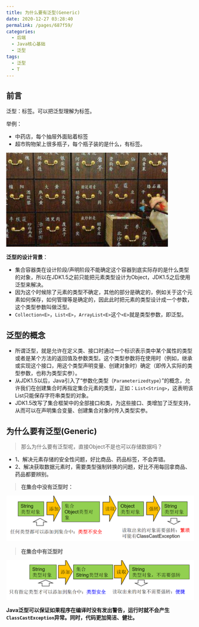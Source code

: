 ```yaml
---
title: 为什么要有泛型(Generic)
date: 2020-12-27 03:28:40
permalink: /pages/687f59/
categories:
  - 后端
  - Java核心基础
  - 泛型
tags:
  - 泛型
  - T
---
```

## 前言

泛型：标签。可以把泛型理解为标签。

举例：

- 中药店，每个抽屉外面贴着标签
- 超市购物架上很多瓶子，每个瓶子装的是什么，有标签。

<img src="https://raw.githubusercontent.com/SaulJWu/images/main/20201227032949.png" alt="image-20201227032948820" style="zoom:50%;" />

**泛型的设计背景**：

- 集合容器类在设计阶段/声明阶段不能确定这个容器到底实际存的是什么类型的对象，所以在JDK1.5之前只能把元素类型设计为Object，JDK1.5之后使用泛型来解决。
- 因为这个时候除了元素的类型不确定，其他的部分是确定的，例如关于这个元素如何保存，如何管理等是确定的，因此此时把元素的类型设计成一个参数，这个类型参数叫做泛型。
- `Collection<E>`，`List<E>`，`ArrayList<E>`这个`<E>`就是类型参数，即泛型。



## 泛型的概念

- 所谓泛型，就是允许在定义类、接口时通过一个标识表示类中某个属性的类型或者是某个方法的返回值及参数类型。这个类型参数将在使用时（例如，继承或实现这个接口，用这个类型声明变量、创建对象时）确定（即传入实际的类型参数，也称为类型实参）。
- 从JDK1.5以后，Java引入了“参数化类型（`Parameterizedtype`）”的概念，允许我们在创建集合时再指定集合元素的类型，正如：`List<String>`，这表明该List只能保存字符串类型的对象。
- JDK1.5改写了集合框架中的全部接口和类，为这些接口、类增加了泛型支持，从而可以在声明集合变量、创建集合对象时传入类型实参。



## 为什么要有泛型(Generic)

> 那么为什么要有泛型呢，直接Object不是也可以存储数据吗？

- 1、解决元素存储的安全性问题，好比商品、药品标签，不会弄错。
- 2、解决获取数据元素时，需要类型强制转换的问题，好比不用每回拿商品、药品都要辨别。



> **在集合中没有泛型时：**

![image-20201227033249146](https://raw.githubusercontent.com/SaulJWu/images/main/20201227033249.png)



> **在集合中有泛型时**

![image-20201227033313541](https://raw.githubusercontent.com/SaulJWu/images/main/20201227033313.png)



**Java泛型可以保证如果程序在编译时没有发出警告，运行时就不会产生`ClassCastException`异常。同时，代码更加简洁、健壮。**
